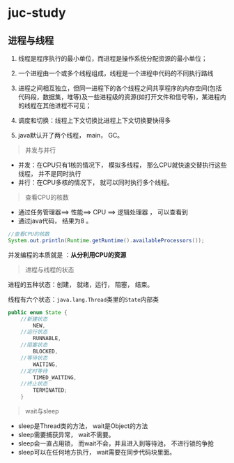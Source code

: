 # juc-study





## 进程与线程

1. 线程是程序执行的最小单位，而进程是操作系统分配资源的最小单位；

2. 一个进程由一个或多个线程组成，线程是一个进程中代码的不同执行路线

3. 进程之间相互独立，但同一进程下的各个线程之间共享程序的内存空间(包括代码段，数据集，堆等)及一些进程级的资源(如打开文件和信号等)，某进程内的线程在其他进程不可见；

4. 调度和切换：线程上下文切换比进程上下文切换要快得多
4. java默认开了两个线程， main， GC。



> 并发与并行

- 并发：在CPU只有1核的情况下， 模拟多线程， 那么CPU就快速交替执行这些线程， 并不是同时执行
- 并行：在CPU多核的情况下， 就可以同时执行多个线程。



> 查看CPU的核数

- 通过任务管理器==> 性能==> CPU ==> 逻辑处理器 ， 可以查看到
- 通过java代码， 结果为8 。

```java
//查看CPU的核数
System.out.println(Runtime.getRuntime().availableProcessors());
```



并发编程的本质就是 ：**从分利用CPU的资源**



> 进程与线程的状态

进程的五种状态：创建， 就绪，运行， 阻塞， 结束。

线程有六个状态：`java.lang.Thread`类里的`State`内部类

```java
public enum State {
    //新建状态
        NEW,
	//运行状态
        RUNNABLE,
	//阻塞状态
        BLOCKED,
	//等待状态
        WAITING,
	//定时等待
        TIMED_WAITING,
	//终止状态
        TERMINATED;
    }
```



> wait与sleep

- sleep是Thread类的方法， wait是Object的方法
- sleep需要捕获异常， wait不需要。
- sleep会一直占用锁， 而wait不会，并且进入到等待池， 不进行锁的争抢
- sleep可以在任何地方执行， wait需要在同步代码块里面。

 
